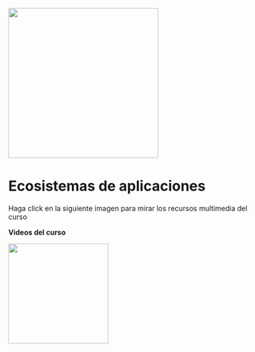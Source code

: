 <img src="https://www.icesi.edu.co/calipostalessonoras/images/logo_icesi-01.png" width="300"><br>

# Ecosistemas de aplicaciones

Haga click en la siguiente imagen para mirar los recursos multimedia del curso

<b>Videos del curso</b><br>

[<img src="https://play-lh.googleusercontent.com/RqnvN1nWlvVA86skGSCt1u-ghdDvjSB1SmKinTtmwRxEQpPYNxDqyzUfr53jd5bB3yY" width="200">](https://miro.com/app/board/o9J_lWAiZXE=/)
<br>

